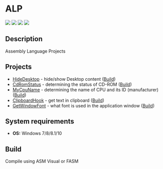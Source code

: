 # ALP

[![](https://img.shields.io/badge/OS-Windows-informational?logo=windows)](https://github.com/Zalexanninev15/TelegramServerStatusBot)
[![](https://img.shields.io/badge/license-MIT-blue.svg)](LICENSE)
[![](https://img.shields.io/badge/donate-QIWI-FF8C00.svg)](https://qiwi.com/n/ZALEXANNINEV15)
[![](https://img.shields.io/badge/donate-YooMoney-8B3FFD.svg)](https://yoomoney.ru/to/410015106319420)

## Description

Assembly Language Projects

## Projects

* [HideDesktop](https://github.com/Zalexanninev15/ALP/tree/main/Projects/HideDesktop) - hide/show Desktop content ([Build](https://github.com/Zalexanninev15/ALP/blob/main/Projects/HideDesktop/HideDesktop/bin/debug/HideDesktop.exe))
* [CdRomStatus](https://github.com/Zalexanninev15/ALP/tree/main/Projects/CdRomStatus) - determining the status of CD-ROM ([Build](https://github.com/Zalexanninev15/ALP/blob/main/Projects/CdRomStatus/CdRomStatus/bin/debug/CdRomStatus.exe))
* [MyCpuName](https://github.com/Zalexanninev15/ALP/tree/main/Projects/MyCpuName) - determining the name of CPU and its ID (manufacturer) ([Build](https://github.com/Zalexanninev15/ALP/blob/main/Projects/MyCpuName/MyCpuName/bin/debug/MyCpuName.exe))
* [ClipboardHook](https://github.com/Zalexanninev15/ALP/tree/main/Projects/ClipboardHook) - get text in clipboard ([Build](https://github.com/Zalexanninev15/ALP/blob/main/Projects/ClipboardHook/ClipboardHook/bin/debug/ClipboardHook.exe))
* [GetWindowFont](https://github.com/Zalexanninev15/ALP/tree/main/Projects/GetWindowFont) - what font is used in the application window ([Build](https://github.com/Zalexanninev15/ALP/blob/main/Projects/GetWindowFont/GetWindowFont/bin/debug/GetWindowFont.exe))

## System requirements
* **OS:** Windows 7/8/8.1/10

## Build

Compile using ASM Visual or FASM